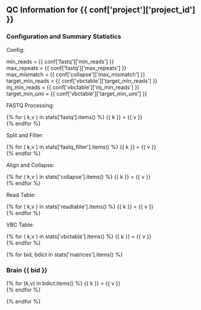 ## QC Information for {{ conf['project']['project_id'] }}

### Configuration and Summary Statistics

Config:

min_reads = {{ conf['fastq']['min_reads'] }}  
max_repeats = {{ conf['fastq']['max_repeats'] }}  
max_mismatch = {{ conf['collapse']['max_mismatch'] }}  
target_min_reads = {{ conf['vbctable']['target_min_reads'] }}  
inj_min_reads = {{ conf['vbctable']['inj_min_reads'] }}  
target_min_umi = {{  conf['vbctable']['target_min_umi'] }} 

FASTQ Processing:

{% for ( k,v ) in stats['fastq'].items() %}
  {{ k }}  = {{ v }}  
{% endfor %}

Split and Filter:

{% for ( k,v ) in stats['fastq_filter'].items() %}
  {{ k }}  = {{ v }}  
{% endfor %}

Align and Collapse:

{% for ( k,v ) in stats['collapse'].items() %}
  {{ k }}  = {{ v }}  
{% endfor %}

Read Table:

{% for ( k,v ) in stats['readtable'].items() %}
  {{ k }}  = {{ v }}  
{% endfor %}

VBC Table:

{% for ( k,v ) in stats['vbctable'].items() %}
  {{ k }}  = {{ v }}  
{% endfor %}

{% for bid, bdict in stats['matrices'].items() %}
### Brain {{ bid }}

{% for (k,v) in bdict.items() %}
{{ k }}  = {{ v }}  
{% endfor %}

{% endfor %}